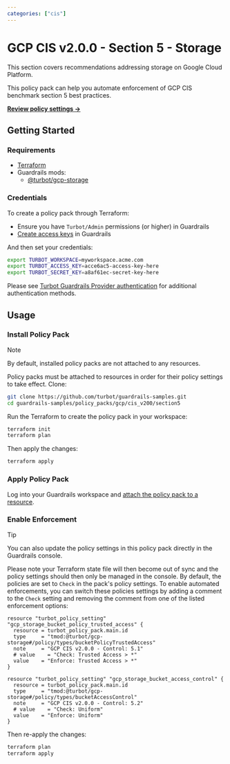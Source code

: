 ```yaml
---
categories: ["cis"]
---
```


# GCP CIS v2.0.0 - Section 5 - Storage

This section covers recommendations addressing storage on Google Cloud Platform.

This policy pack can help you automate enforcement of GCP CIS benchmark section 5 best practices.

**[Review policy settings →](https://hub-guardrails-turbot-com-git-development-turbot.vercel.app/policy-packs/gcp/cis_v200/section5/settings)**

## Getting Started

### Requirements

- [Terraform](https://developer.hashicorp.com/terraform/tutorials/gcp-get-started/install-cli)
- Guardrails mods:
  - [@turbot/gcp-storage](https://hub-guardrails-turbot-com-git-development-turbot.vercel.app/gcp/mods/gcp-storage)

### Credentials

To create a policy pack through Terraform:

- Ensure you have `Turbot/Admin` permissions (or higher) in Guardrails
- [Create access keys](https://turbot.com/guardrails/docs/guides/iam/access-keys#generate-a-new-guardrails-api-access-key) in Guardrails

And then set your credentials:

```sh
export TURBOT_WORKSPACE=myworkspace.acme.com
export TURBOT_ACCESS_KEY=acce6ac5-access-key-here
export TURBOT_SECRET_KEY=a8af61ec-secret-key-here
```

Please see [Turbot Guardrails Provider authentication](https://registry.terraform.io/providers/turbot/turbot/latest/docs#authentication) for additional authentication methods.

## Usage

### Install Policy Pack

> [!NOTE]
> By default, installed policy packs are not attached to any resources.
>
> Policy packs must be attached to resources in order for their policy settings to take effect.
> Clone:

```sh
git clone https://github.com/turbot/guardrails-samples.git
cd guardrails-samples/policy_packs/gcp/cis_v200/section5
```

Run the Terraform to create the policy pack in your workspace:

```sh
terraform init
terraform plan
```

Then apply the changes:

```sh
terraform apply
```

### Apply Policy Pack

Log into your Guardrails workspace and [attach the policy pack to a resource](https://turbot.com/guardrails/docs/guides/working-with-folders/smart#attach-a-smart-folder-to-a-resource).

### Enable Enforcement

> [!TIP]
> You can also update the policy settings in this policy pack directly in the Guardrails console.
>
> Please note your Terraform state file will then become out of sync and the policy settings should then only be managed in the console.
> By default, the policies are set to `Check` in the pack's policy settings. To enable automated enforcements, you can switch these policies settings by adding a comment to the `Check` setting and removing the comment from one of the listed enforcement options:

```hcl
resource "turbot_policy_setting" "gcp_storage_bucket_policy_trusted_access" {
  resource = turbot_policy_pack.main.id
  type     = "tmod:@turbot/gcp-storage#/policy/types/bucketPolicyTrustedAccess"
  note     = "GCP CIS v2.0.0 - Control: 5.1"
  # value    = "Check: Trusted Access > *"
  value    = "Enforce: Trusted Access > *"
}

resource "turbot_policy_setting" "gcp_storage_bucket_access_control" {
  resource = turbot_policy_pack.main.id
  type     = "tmod:@turbot/gcp-storage#/policy/types/bucketAccessControl"
  note     = "GCP CIS v2.0.0 - Control: 5.2"
  # value    = "Check: Uniform"
  value    = "Enforce: Uniform"
}
```

Then re-apply the changes:

```sh
terraform plan
terraform apply
```
